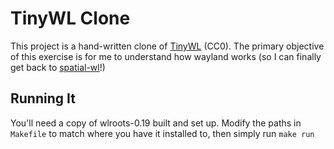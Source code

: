 # TinyWL Clone

This project is a hand-written clone of [TinyWL](https://gitlab.freedesktop.org/wlroots/wlroots/-/tree/master/tinywl) (CC0). The primary objective of this exercise is for me to understand how wayland works (so I can finally get back to [spatial-wl](https://www.github.com/preyneyv/spatial-wl)!)


## Running It

You'll need a copy of wlroots-0.19 built and set up. Modify the paths in `Makefile` to match where you have it installed to, then simply run `make run`

```

